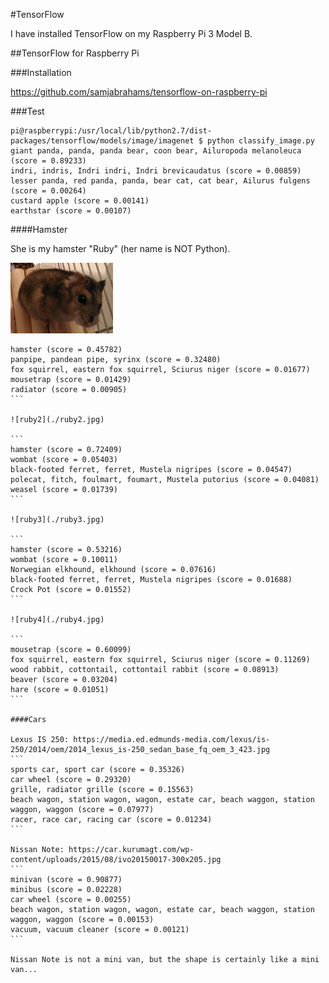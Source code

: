 #TensorFlow

I have installed TensorFlow on my Raspberry Pi 3 Model B.

##TensorFlow for Raspberry Pi

###Installation

https://github.com/samjabrahams/tensorflow-on-raspberry-pi

###Test

```
pi@raspberrypi:/usr/local/lib/python2.7/dist-packages/tensorflow/models/image/imagenet $ python classify_image.py
giant panda, panda, panda bear, coon bear, Ailuropoda melanoleuca (score = 0.89233)
indri, indris, Indri indri, Indri brevicaudatus (score = 0.00859)
lesser panda, red panda, panda, bear cat, cat bear, Ailurus fulgens (score = 0.00264)
custard apple (score = 0.00141)
earthstar (score = 0.00107)
```

####Hamster

She is my hamster "Ruby" (her name is NOT Python).

![ruby1](./ruby1.jpg)

````
hamster (score = 0.45782)
panpipe, pandean pipe, syrinx (score = 0.32480)
fox squirrel, eastern fox squirrel, Sciurus niger (score = 0.01677)
mousetrap (score = 0.01429)
radiator (score = 0.00905)
```

![ruby2](./ruby2.jpg)

```
hamster (score = 0.72409)
wombat (score = 0.05403)
black-footed ferret, ferret, Mustela nigripes (score = 0.04547)
polecat, fitch, foulmart, foumart, Mustela putorius (score = 0.04081)
weasel (score = 0.01739)
```

![ruby3](./ruby3.jpg)

```
hamster (score = 0.53216)
wombat (score = 0.10011)
Norwegian elkhound, elkhound (score = 0.07616)
black-footed ferret, ferret, Mustela nigripes (score = 0.01688)
Crock Pot (score = 0.01552)
```

![ruby4](./ruby4.jpg)

```
mousetrap (score = 0.60099)
fox squirrel, eastern fox squirrel, Sciurus niger (score = 0.11269)
wood rabbit, cottontail, cottontail rabbit (score = 0.08913)
beaver (score = 0.03204)
hare (score = 0.01051)
```

####Cars

Lexus IS 250: https://media.ed.edmunds-media.com/lexus/is-250/2014/oem/2014_lexus_is-250_sedan_base_fq_oem_3_423.jpg
```
sports car, sport car (score = 0.35326)
car wheel (score = 0.29320)
grille, radiator grille (score = 0.15563)
beach wagon, station wagon, wagon, estate car, beach waggon, station waggon, waggon (score = 0.07977)
racer, race car, racing car (score = 0.01234)
```

Nissan Note: https://car.kurumagt.com/wp-content/uploads/2015/08/ivo20150017-300x205.jpg
```
minivan (score = 0.90877)
minibus (score = 0.02228)
car wheel (score = 0.00255)
beach wagon, station wagon, wagon, estate car, beach waggon, station waggon, waggon (score = 0.00153)
vacuum, vacuum cleaner (score = 0.00121)
```

Nissan Note is not a mini van, but the shape is certainly like a mini van...
